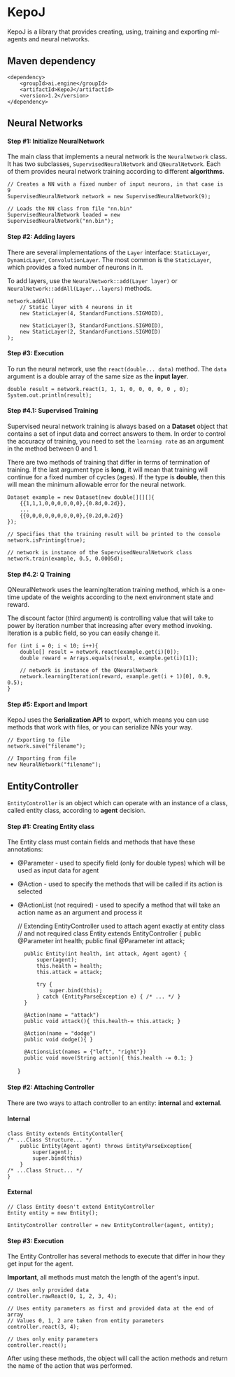 # KepoJ
KepoJ is a library that provides creating, using, training and exporting ml-agents and neural networks.

## Maven dependency
    <dependency>
        <groupId>ai.engine</groupId>
        <artifactId>KepoJ</artifactId>
        <version>1.2</version>
    </dependency>
## Neural Networks
#### Step #1: Initialize NeuralNetwork
The main class that implements a neural network is the `NeuralNetwork` class. It has two subclasses, `SupervisedNeuralNetwork` and `QNeuralNetwork`. Each of them provides neural network training according to different **algorithms**.

    // Creates a NN with a fixed number of input neurons, in that case is 9
    SupervisedNeuralNetwork network = new SupervisedNeuralNetwork(9);
    
    // Loads the NN class from file "nn.bin"
    SupervisedNeuralNetwork loaded = new SupervisedNeuralNetwork("nn.bin");

#### Step #2: Adding layers
There are several implementations of the `Layer` interface: `StaticLayer`, `DynamicLayer`, `ConvolutionLayer`. The most common is the `StaticLayer`, which provides a fixed number of neurons in it.

To add layers, use the `NeuralNetwork::add(Layer layer)` or `NeuralNetwork::addAll(Layer...layers)` methods.

    network.addAll(
        // Static layer with 4 neurons in it
        new StaticLayer(4, StandardFunctions.SIGMOID),   

        new StaticLayer(3, StandardFunctions.SIGMOID),
        new StaticLayer(2, StandardFunctions.SIGMOID)
    );

#### Step #3: Execution
To run the neural network, use the `react(double... data)` method. The `data` argument is a double array of the same size as the **input layer**.

    double result = network.react(1, 1, 1, 0, 0, 0, 0, 0 , 0);
    System.out.println(result);  

#### Step #4.1: Supervised Training
Supervised neural network training is always based on a **Dataset** object that contains a set of input data and correct answers to them.
In order to control the accuracy of training, you need to set the `learning rate` as an argument in the method between 0 and 1.

There are two methods of training that differ in terms of termination of training. If the last argument type is **long**, it will mean that training will continue for a fixed number of cycles (ages).
If the type is **double**, then this will mean the minimum allowable error for the neural network.

    Dataset example = new Dataset(new double[][][]{
        {{1,1,1,0,0,0,0,0,0},{0.8d,0.2d}},
        ...
        {{0,0,0,0,0,0,0,0,0},{0.2d,0.2d}}
    });

    // Specifies that the training result will be printed to the console
    network.isPrinting(true);

    // network is instance of the SupervisedNeuralNetwork class
    network.train(example, 0.5, 0.0005d);

#### Step #4.2: Q Training
QNeuralNetwork uses the learningIteration training method, which is a one-time update of the weights according to the next environment state and reward.

The discount factor (third argument) is controlling value that will take to power by iteration number that increasing after every method invoking. Iteration is a public field, so you can easily change it.

    for (int i = 0; i < 10; i++){
        double[] result = network.react(example.get(i)[0]);
        double reward = Arrays.equals(result, example.get(i)[1]);

        // network is instance of the QNeuralNetwork
        network.learningIteration(reward, example.get(i + 1)[0], 0.9, 0.5);
    }

#### Step #5: Export and Import
KepoJ uses the **Serialization API** to export, which means you can use methods that work with files, or you can serialize NNs your way.
    
    // Exporting to file 
    network.save("filename");

    // Importing from file
    new NeuralNetwork("filename");

## EntityController
`EntityController` is an object which can operate with an instance of a class, called entity class, according to **agent** decision.

#### Step #1: Creating Entity class

The Entity class must contain fields and methods that have these annotations:

- @Parameter - used to specify field (only for double types) which will be used as input data for agent
- @Action - used to specify the methods that will be called if its action is selected
- @ActionList (not required) - used to specify a method that will take an action name as an argument and process it


    // Extending EntityController used to attach agent exactly at entity class 
    // and not required
    class Entity extends EntityController {
        public @Parameter int health;
        public final @Parameter int attack;
        
        public Entity(int health, int attack, Agent agent) {
            super(agent);
            this.health = health;
            this.attack = attack;
        
            try {
                super.bind(this);
            } catch (EntityParseException e) { /* ... */ }
        }
        
        @Action(name = "attack")
        public void attack(){ this.health-= this.attack; }
        
        @Action(name = "dodge")
        public void dodge(){ }
        
        @ActionsList(names = {"left", "right"})
        public void move(String action){ this.health -= 0.1; }
    }

#### Step #2: Attaching Controller
There are two ways to attach controller to an entity: **internal** and **external**.

#### Internal
    
    class Entity extends EntityContoller{
    /* ...Class Structure... */
        public Entity(Agent agent) throws EntityParseException{
            super(agent);
            super.bind(this)
        }
    /* ...Class Struct... */
    }

#### External

    // Class Entity doesn't extend EntityController
    Entity entity = new Entity();

    EntityController controller = new EntityController(agent, entity);

#### Step #3: Execution
The Entity Controller has several methods to execute that differ in how they get input for the agent. 

**Important**, all methods must match the length of the agent's input.
    
    // Uses only provided data 
    controller.rawReact(0, 1, 2, 3, 4);

    // Uses entity parameters as first and provided data at the end of array
    // Values 0, 1, 2 are taken from entity parameters
    controller.react(3, 4);

    // Uses only enity parameters
    controller.react();

After using these methods, the object will call the action methods and return the name of the action that was performed.
